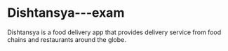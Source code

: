 # Dishtansya---exam
Dishtansya is a food delivery app that provides delivery service from food chains and restaurants around the globe.
